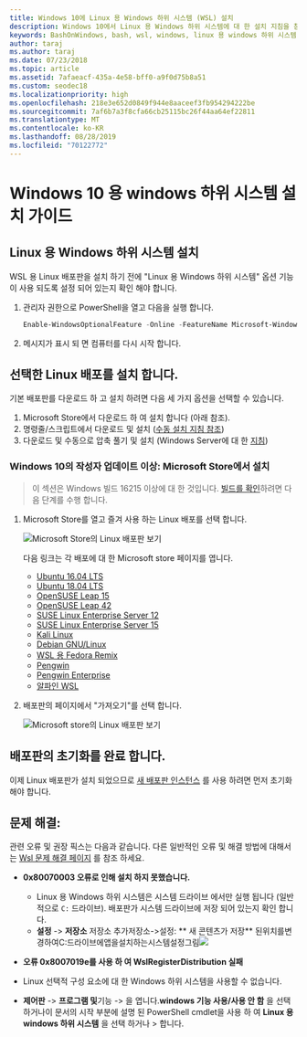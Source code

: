 ```yaml
---
title: Windows 10에 Linux 용 Windows 하위 시스템 (WSL) 설치
description: Windows 10에서 Linux 용 Windows 하위 시스템에 대 한 설치 지침을 참조 하세요.
keywords: BashOnWindows, bash, wsl, windows, linux 용 windows 하위 시스템, windowssubsystem, ubuntu, debian, suse, windows 10, 설치
author: taraj
ms.author: taraj
ms.date: 07/23/2018
ms.topic: article
ms.assetid: 7afaeacf-435a-4e58-bff0-a9f0d75b8a51
ms.custom: seodec18
ms.localizationpriority: high
ms.openlocfilehash: 218e3e652d0849f944e8aaceef3fb954294222be
ms.sourcegitcommit: 7af6b7a3f8cfa66cb25115bc26f44aa64ef22811
ms.translationtype: MT
ms.contentlocale: ko-KR
ms.lasthandoff: 08/28/2019
ms.locfileid: "70122772"
---
```

# <a name="windows-subsystem-for-linux-installation-guide-for-windows-10"></a>Windows 10 용 windows 하위 시스템 설치 가이드

## <a name="install-the-windows-subsystem-for-linux"></a>Linux 용 Windows 하위 시스템 설치

WSL 용 Linux 배포판을 설치 하기 전에 "Linux 용 Windows 하위 시스템" 옵션 기능이 사용 되도록 설정 되어 있는지 확인 해야 합니다.

1. 관리자 권한으로 PowerShell을 열고 다음을 실행 합니다.
    ```powershell
    Enable-WindowsOptionalFeature -Online -FeatureName Microsoft-Windows-Subsystem-Linux
    ```

2. 메시지가 표시 되 면 컴퓨터를 다시 시작 합니다.

## <a name="install-your-linux-distribution-of-choice"></a>선택한 Linux 배포를 설치 합니다.
기본 배포판를 다운로드 하 고 설치 하려면 다음 세 가지 옵션을 선택할 수 있습니다.
1. Microsoft Store에서 다운로드 하 여 설치 합니다 (아래 참조).
1. 명령줄/스크립트에서 다운로드 및 설치 ([수동 설치 지침 참조](install-manual.md))
1. 다운로드 및 수동으로 압축 풀기 및 설치 (Windows Server에 대 한 [지침](install-on-server.md))

### <a name="windows-10-fall-creators-update-and-later-install-from-the-microsoft-store"></a>Windows 10의 작성자 업데이트 이상: Microsoft Store에서 설치

> 이 섹션은 Windows 빌드 16215 이상에 대 한 것입니다.  [빌드를 확인](troubleshooting.md#check-your-build-number)하려면 다음 단계를 수행 합니다. 

1. Microsoft Store를 열고 즐겨 사용 하는 Linux 배포를 선택 합니다.

    ![Microsoft Store의 Linux 배포판 보기](media/store.png)

    다음 링크는 각 배포에 대 한 Microsoft store 페이지를 엽니다.

    * [Ubuntu 16.04 LTS](https://www.microsoft.com/store/apps/9pjn388hp8c9)
    * [Ubuntu 18.04 LTS](https://www.microsoft.com/store/apps/9N9TNGVNDL3Q)
    * [OpenSUSE Leap 15](https://www.microsoft.com/store/apps/9n1tb6fpvj8c)
    * [OpenSUSE Leap 42](https://www.microsoft.com/store/apps/9njvjts82tjx)
    * [SUSE Linux Enterprise Server 12](https://www.microsoft.com/store/apps/9p32mwbh6cns)
    * [SUSE Linux Enterprise Server 15](https://www.microsoft.com/store/apps/9pmw35d7fnlx)
    * [Kali Linux](https://www.microsoft.com/store/apps/9PKR34TNCV07)
    * [Debian GNU/Linux](https://www.microsoft.com/store/apps/9MSVKQC78PK6)
    * [WSL 용 Fedora Remix](https://www.microsoft.com/store/apps/9n6gdm4k2hnc)
    * [Pengwin](https://www.microsoft.com/store/apps/9NV1GV1PXZ6P)
    * [Pengwin Enterprise](https://www.microsoft.com/store/apps/9N8LP0X93VCP)
    * [알파인 WSL](https://www.microsoft.com/store/apps/9p804crf0395)

1. 배포판의 페이지에서 "가져오기"를 선택 합니다.

    ![Microsoft store의 Linux 배포판 보기](media/UbuntuStore.png)

## <a name="complete-initialization-of-your-distro"></a>배포판의 초기화를 완료 합니다.
이제 Linux 배포판가 설치 되었으므로 [새 배포판 인스턴스](initialize-distro.md) 를 사용 하려면 먼저 초기화 해야 합니다.

## <a name="troubleshooting"></a>문제 해결: 

관련 오류 및 권장 픽스는 다음과 같습니다. 다른 일반적인 오류 및 해결 방법에 대해서는 [Wsl 문제 해결 페이지](troubleshooting.md) 를 참조 하세요.

* **0x80070003 오류로 인해 설치 하지 못했습니다.**
    * Linux 용 Windows 하위 시스템은 시스템 드라이브 에서만 실행 됩니다 (일반적으로 `C:` 드라이브). 배포판가 시스템 드라이브에 저장 되어 있는지 확인 합니다.  
    * **설정** -> **저장소** 저장소 추가저장소->설정: ** 새 콘텐츠가 저장**
    된위치를변경하여C:드라이브에앱을설치하는시스템설정그림![](media/AppStorage.png)
    
    
 * **오류 0x8007019e를 사용 하 여 WslRegisterDistribution 실패**   
  * Linux 선택적 구성 요소에 대 한 Windows 하위 시스템을 사용할 수 없습니다. 
   * **제어판** -> **프로그램 및**기능 -> 을 엽니다.**windows 기능 사용/사용 안 함** 을 선택 하거나이 문서의 시작 부분에 설명 된 PowerShell cmdlet을 사용 하 여 **Linux 용 windows 하위 시스템** 을 선택 하거나 > 합니다.
